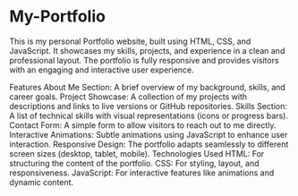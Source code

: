 # My-Portfolio
This is my personal Portfolio website, built using HTML, CSS, and JavaScript. It showcases my skills, projects, and experience in a clean and professional layout. The portfolio is fully responsive and provides visitors with an engaging and interactive user experience.

Features
About Me Section: A brief overview of my background, skills, and career goals.
Project Showcase: A collection of my projects with descriptions and links to live versions or GitHub repositories.
Skills Section: A list of technical skills with visual representations (icons or progress bars).
Contact Form: A simple form to allow visitors to reach out to me directly.
Interactive Animations: Subtle animations using JavaScript to enhance user interaction.
Responsive Design: The portfolio adapts seamlessly to different screen sizes (desktop, tablet, mobile).
Technologies Used
HTML: For structuring the content of the portfolio.
CSS: For styling, layout, and responsiveness.
JavaScript: For interactive features like animations and dynamic content.
